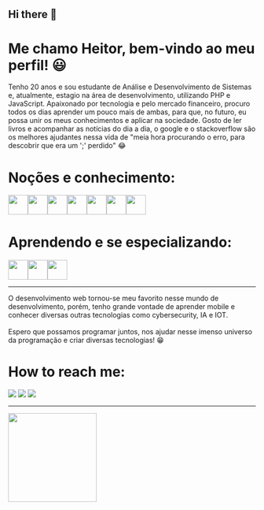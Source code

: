 ## Hi there 👋
# Me chamo Heitor, bem-vindo ao meu perfil! :smiley:


Tenho 20 anos e sou estudante de Análise e Desenvolvimento de Sistemas e, atualmente, estagio na área de desenvolvimento, utilizando PHP e JavaScript. Apaixonado por tecnologia e pelo mercado financeiro, procuro todos os dias aprender um pouco mais de ambas, para que, no futuro, eu possa unir os meus conhecimentos e aplicar na sociedade. Gosto de ler livros e acompanhar as notícias do dia a dia, o google e o stackoverflow são os melhores ajudantes nessa vida de "meia hora procurando o erro, para descobrir que era um ';' perdido" :joy:

# Noções e conhecimento:
<img src="https://cdn.jsdelivr.net/gh/devicons/devicon/icons/csharp/csharp-original.svg" width="40" height="40" /><img src="https://cdn.jsdelivr.net/gh/devicons/devicon/icons/git/git-original.svg" width="40" height="40"/><img src="https://cdn.jsdelivr.net/gh/devicons/devicon/icons/html5/html5-original.svg" width="40" height="40"/><img src="https://cdn.jsdelivr.net/gh/devicons/devicon/icons/css3/css3-original.svg" width="40" height="40"/><img src="https://cdn.jsdelivr.net/gh/devicons/devicon/icons/javascript/javascript-original.svg" width="40" height="40"/><img src="https://cdn.jsdelivr.net/gh/devicons/devicon/icons/mysql/mysql-original.svg" width="40" height="40"/><img src="https://cdn.jsdelivr.net/gh/devicons/devicon/icons/php/php-original.svg" width="40" height="40"/>

# Aprendendo e se especializando:
<img src="https://cdn.jsdelivr.net/gh/devicons/devicon/icons/nodejs/nodejs-original.svg" width="40" height="40"/><img src="https://cdn.jsdelivr.net/gh/devicons/devicon/icons/javascript/javascript-original.svg" width="40" height="40"/><img src="https://cdn.jsdelivr.net/gh/devicons/devicon/icons/react/react-original.svg"  width="40" height="40"/>


<hr>

O desenvolvimento web tornou-se meu favorito nesse mundo de desenvolvimento, porém, tenho grande vontade de aprender mobile e conhecer diversas outras tecnologias como cybersecurity, IA e IOT. <br><br>
Espero que possamos programar juntos, nos ajudar nesse imenso universo da programação e criar diversas tecnologias! :grin:

# How to reach me:
<div>
<a href = "mailto:heitor.magalc@gmail.com"><img src="https://img.shields.io/badge/Gmail-D14836?style=for-the-badge&logo=gmail&logoColor=white" target="_blank"></a>
<a href="https://www.linkedin.com/in/heitor-magalhães-de-alcântara-705420217" target="_blank"><img src="https://img.shields.io/badge/-LinkedIn-%230077B5?style=for-the-badge&logo=linkedin&logoColor=white" target="_blank"></a>
<a href="https://instagram.com/_alcntara" target="_blank"><img src="https://img.shields.io/badge/-Instagram-%23E4405F?style=for-the-badge&logo=instagram&logoColor=white" target="_blank"></a>
</div>

<hr>

<div>
<a href="https://github.com/HeitorAlcantara">
<img height="180em" src="https://github-readme-stats.vercel.app/api/top-langs/?username=HeitorAlcantara&layout=compact&langs_count=7&theme=dracula"/>
</div>
